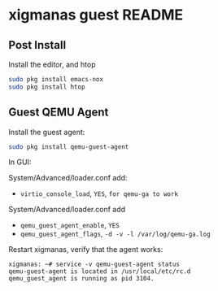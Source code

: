 # xigmanas guest README

## Post Install

Install the editor, and htop
```sh
sudo pkg install emacs-nox
sudo pkg install htop
```

## Guest QEMU Agent

Install the guest agent:
```sh
sudo pkg install qemu-guest-agent
```

In GUI:

System/Advanced/loader.conf add:

* `virtio_console_load`, `YES`, `for qemu-ga to work`

System/Advanced/loader.conf add

* `qemu_guest_agent_enable`, `YES`
* `qemu_guest_agent_flags`, `-d -v -l /var/log/qemu-ga.log`

Restart xigmanas, verify that the agent works:

```
xigmanas: ~# service -v qemu-guest-agent status
qemu-guest-agent is located in /usr/local/etc/rc.d
qemu_guest_agent is running as pid 3104.
```
